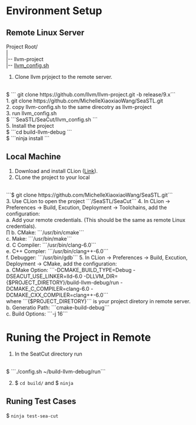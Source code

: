 # Environment Setup

## Remote Linux Server


Project Root/
</br>
|
</br>
|-- llvm-project
</br>
|-- [llvm_config.sh](github.com)

1. Clone llvm prjoject to the remote server.
</br>
$ ``` git clone https://github.com/llvm/llvm-project.git -b release/9.x```
</br>
1. git clone https://github.com/MichelleXiaoxiaoWang/SeaSTL.git
</br>
2. copy llvm-config.sh to the same direcotry as llvm-project
</br>
3. run llvm_config.sh
</br>
$ ```SeaSTL/SeaCut/llvm_config.sh ```
</br>
5. Install the project
</br>
$ ```cd build-llvm-debug ```
</br>
$ ```ninja install ```
</br>

## Local Machine

1. Download and install CLion ([Link](https://www.jetbrains.com/clion/)).
2. CLone the project to your local
</br>
```$ git clone https://github.com/MichelleXiaoxiaoWang/SeaSTL.git```
</br>
3. Use CLion to open the project ```/SeaSTL/SeaCut```
4. In CLion -> Preferences -> Build, Excution, Deployment -> Toolchains, add the configuration:
</br>
a. Add your remote credentials. (This should be the same as remote Linux credentials).
</br>∏
b. CMake: ```/usr/bin/cmake```</br>
c. Make: ```/usr/bin/make```</br>
d. C Compiler: ```/usr/bin/clang-6.0```</br>
e. C++ Compler: ```/usr/bin/clang++-6.0```</br>
f. Debugger: ```/usr/bin/gdb```
5. In CLion -> Preferences -> Build, Excution, Deployment -> CMake, add the configuration: </br>
a. CMake Option: ```-DCMAKE_BUILD_TYPE=Debug -DSEACUT_USE_LINKER=lld-6.0 -DLLVM_DIR={$PROJECT_DIRETORY}/build-llvm-debug/run -DCMAKE_C_COMPILER=clang-6.0 -DCMAKE_CXX_COMPILER=clang++-6.0```</br>
where ```{$PROJECT_DIRETORY}``` is your project diretory in remote server.</br>
b. Generatio Path: ```cmake-build-debug```</br>
c. Build Options: ```-j 16```

# Runing the Project in Remote

1. In the SeatCut directory run
</br>
$ ```./config.sh ~/build-llvm-debug/run```

2. $ ```cd build/``` and $ ```ninja```


## Runing Test Cases
$ ```ninja test-sea-cut```